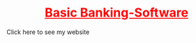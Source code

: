 <h1 align="center" style="font-weight: bold; color: red;text-decoration: underline;"> Basic Banking-Software </h1>

<a href="http://prescriptive-semico.000webhostapp.com" target="_blank" style="text-decoration: none">Click here to see my website</a>
